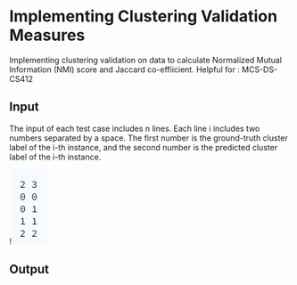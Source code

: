 # Implementing Clustering Validation Measures
Implementing clustering validation on data to calculate Normalized Mutual Information (NMI) score and Jaccard co-effiicient.
Helpful for : MCS-DS-CS412


## Input
The input of each test case includes n lines. Each line i includes two numbers separated by a space. The first number is the ground-truth cluster label of the i-th instance, and the second number is the predicted cluster label of the i-th instance.

!![](images/input.png)

## Output


